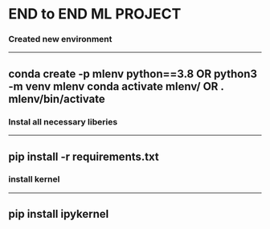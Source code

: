 # END to END ML PROJECT

### Created new environment
---
conda create -p mlenv python==3.8     OR  python3 -m venv mlenv
conda activate mlenv/                 OR  . mlenv/bin/activate
---
### Instal all necessary liberies
---
pip install -r requirements.txt
---
### install kernel
---
pip install ipykernel
---
